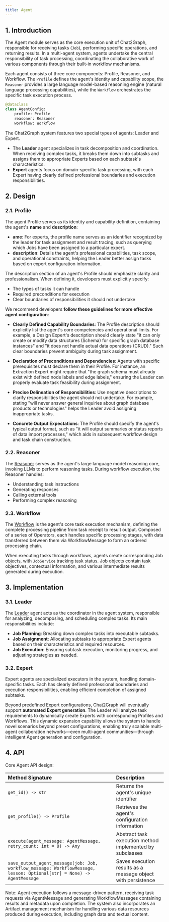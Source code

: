 ```yaml
---
title: Agent
---
```


## 1. Introduction

The Agent module serves as the core execution unit of Chat2Graph, responsible for receiving tasks (`Job`), performing specific operations, and returning results. In a multi-agent system, agents undertake the central responsibility of task processing, coordinating the collaborative work of various components through their built-in workflow mechanisms.

Each agent consists of three core components: Profile, Reasoner, and Workflow. The `Profile` defines the agent's identity and capability scope, the `Reasoner` provides a large language model-based reasoning engine (natural language processing capabilities), while the `Workflow` orchestrates the specific task execution process.

```python
@dataclass
class AgentConfig:
    profile: Profile
    reasoner: Reasoner
    workflow: Workflow
```

The Chat2Graph system features two special types of agents: Leader and Expert.

- The **Leader** agent specializes in task decomposition and coordination. When receiving complex tasks, it breaks them down into subtasks and assigns them to appropriate Experts based on each subtask's characteristics.
- **Expert** agents focus on domain-specific task processing, with each Expert having clearly defined professional boundaries and execution responsibilities.

## 2. Design

### 2.1. Profile

The agent Profile serves as its identity and capability definition, containing the agent's **name** and **description**:

- **ame**: For experts, the profile name serves as an identifier recognized by the leader for task assignment and result tracing, such as querying which Jobs have been assigned to a particular expert.
- **description**: Details the agent's professional capabilities, task scope, and operational constraints, helping the Leader better assign tasks based on expert configuration information.

The description section of an agent's Profile should emphasize clarity and professionalism. When defining it, developers must explicitly specify:
- The types of tasks it can handle
- Required preconditions for execution
- Clear boundaries of responsibilities it should not undertake

We recommend developers **follow these guidelines for more effective agent configuration**:

- **Clearly Defined Capability Boundaries**: The Profile description should explicitly list the agent's core competencies and operational limits. For example, a Design Expert's description should clearly state "it can only create or modify data structures (Schema) for specific graph database instances" and "it does not handle actual data operations (CRUD)." Such clear boundaries prevent ambiguity during task assignment.

- **Declaration of Preconditions and Dependencies**: Agents with specific prerequisites must declare them in their Profile. For instance, an Extraction Expert might require that "the graph schema must already exist with defined node labels and edge labels," ensuring the Leader can properly evaluate task feasibility during assignment.

- **Precise Delineation of Responsibilities**: Use negative descriptions to clarify responsibilities the agent should not undertake. For example, stating "will never answer general inquiries about graph database products or technologies" helps the Leader avoid assigning inappropriate tasks.

- **Concrete Output Expectations**: The Profile should specify the agent's typical output format, such as "it will output summaries or status reports of data import processes," which aids in subsequent workflow design and task chain construction.

### 2.2. Reasoner

The [Reasoner](./reasoner.md) serves as the agent's large language model reasoning core, invoking LLMs to perform reasoning tasks. During workflow execution, the Reasoner handles:
- Understanding task instructions
- Generating responses
- Calling external tools
- Performing complex reasoning

### 2.3. Workflow

The [Workflow](./workflow.md) is the agent's core task execution mechanism, defining the complete processing pipeline from task receipt to result output. Composed of a series of Operators, each handles specific processing stages, with data transferred between them via WorkflowMessage to form an ordered processing chain.

When executing tasks through workflows, agents create corresponding Job objects, with `JobService` tracking task status. Job objects contain task objectives, contextual information, and various intermediate results generated during execution.

## 3. Implementation

### 3.1. Leader

The [Leader](./leader.md) agent acts as the coordinator in the agent system, responsible for analyzing, decomposing, and scheduling complex tasks. Its main responsibilities include:

- **Job Planning**: Breaking down complex tasks into executable subtasks.
- **Job Assignment**: Allocating subtasks to appropriate Expert agents based on their characteristics and required resources.
- **Job Execution**: Ensuring subtask execution, monitoring progress, and adjusting strategies as needed.

### 3.2. Expert

Expert agents are specialized executors in the system, handling domain-specific tasks. Each has clearly defined professional boundaries and execution responsibilities, enabling efficient completion of assigned subtasks.

Beyond predefined Expert configurations, Chat2Graph will eventually support **automated Expert generation**. The Leader will analyze task requirements to dynamically create Experts with corresponding Profiles and Workflows. This dynamic expansion capability allows the system to handle novel scenarios beyond preset configurations, enabling truly scalable multi-agent collaboration networks—even multi-agent communities—through intelligent Agent generation and configuration.

## 4. API

Core Agent API design:

| Method Signature | Description |
|:-----------------|:------------|
| `get_id() -> str` | Returns the agent's unique identifier |
| `get_profile() -> Profile` | Retrieves the agent's configuration information |
| `execute(agent_message: AgentMessage, retry_count: int = 0) -> Any` | Abstract task execution method implemented by subclasses |
| `save_output_agent_message(job: Job, workflow_message: WorkflowMessage, lesson: Optional[str] = None) -> AgentMessage` | Saves execution results as a message object with persistence |

Note: Agent execution follows a message-driven pattern, receiving task requests via AgentMessage and generating WorkflowMessages containing results and metadata upon completion. The system also incorporates an Artifact management mechanism for handling various data resources produced during execution, including graph data and textual content.